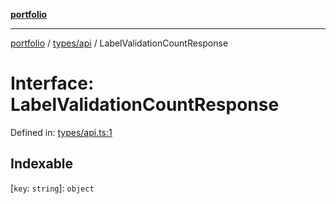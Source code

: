 [**portfolio**](../../../README.md)

***

[portfolio](../../../modules.md) / [types/api](../README.md) / LabelValidationCountResponse

# Interface: LabelValidationCountResponse

Defined in: [types/api.ts:1](https://github.com/tnorlund/Portfolio/blob/6a8b9537b9c2663f3253614621068aa1db55d2d8/portfolio/types/api.ts#L1)

## Indexable

\[`key`: `string`\]: `object`
